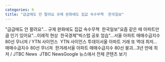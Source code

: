 ```yaml
---
categories: h
title: "급급매도 안 팔려요 규제 완화에도 집값 속수무책  한국일보"
---
```

"급급매도 안 팔려요"... 규제 완화에도 집값 속수무책&nbsp;&nbsp;한국일보"요즘 같은 때 아파트만큼 인기 있어요"…이례적 현상&nbsp;&nbsp;한국경제"빅스텝 공포 엄습"...서울 아파트 매매수급지수 80선 무너져 / YTN 사이언스&nbsp;&nbsp;YTN 사이언스 투데이서울 아파트 거래 또 역대 최저…매매수급지수 80선 무너져&nbsp;&nbsp;한겨레서울 아파트 매매수급지수 80선 붕괴…3년 만에 최저 / JTBC News&nbsp;&nbsp;JTBC NewsGoogle 뉴스에서 전체 콘텐츠 보기